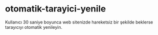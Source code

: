 # otomatik-tarayici-yenile
Kullanıcı 30 saniye boyunca web sitenizde hareketsiz bir şekilde beklerse tarayıcıyı otomatik yenileyin.
